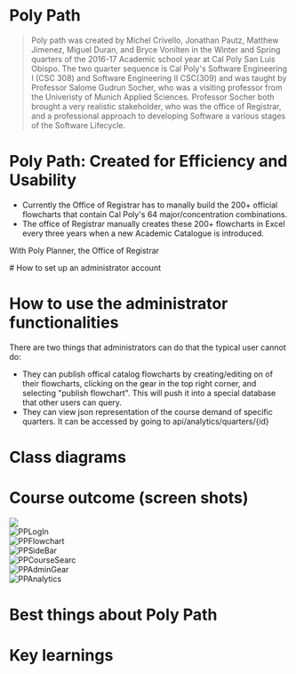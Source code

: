 # Poly Path
> Poly path was created by Michel Crivello, Jonathan Pautz, Matthew Jimenez, Miguel Duran, and Bryce Vonilten in the Winter and Spring quarters of the 2016-17 Academic school year at Cal Poly San Luis Obispo. The two quarter sequence is Cal Poly's Software Engineering I (CSC 308) and Software Engineering II CSC(309) and was taught by Professor Salome Gudrun Socher, who was a visiting professor from the Univeristy of Munich Applied Sciences. Professor Socher both brought a very realistic stakeholder, who was the office of Registrar, and a professional approach to developing Software a various stages of the Software Lifecycle.
 
# Poly Path: Created for Efficiency and Usability
* Currently the Office of Registrar has to manally build the 200+ official flowcharts that contain Cal Poly's 64 major/concentration combinations. 
* The office of Registrar manually creates these 200+ flowcharts in Excel every three years when a new Academic Catalogue is introduced.
<div>
  <p>
    With Poly Planner, the Office of Registrar 
  </p>
</div>
# How to set up an administrator account

# How to use the administrator functionalities 
There are two things that administrators can do that the typical user cannot do:
* They can publish offical catalog flowcharts by creating/editing on of their flowcharts, clicking on the gear in the top right corner, and selecting  "publish flowchart". This will push it into a special database that other users can query. 
* They can view json representation of the course demand of specific quarters. It can be accessed by going to api/analytics/quarters/{id}

# Class diagrams

# Course outcome (screen shots)
 <img src="https://github.com/cpe308-309/polypath/blob/master/docs/PolyPathLogIn.png"> <br>
![PPLogIn](https://github.com/cpe308-309/polypath/blob/master/docs/PolyPathLogIn.png)<br>
![PPFlowchart](https://github.com/cpe308-309/polypath/blob/master/docs/FlowchartPage.png)<br>
![PPSideBar](https://github.com/cpe308-309/polypath/blob/master/docs/PolyPathSideBar.png)<br>
![PPCourseSearc](https://github.com/cpe308-309/polypath/blob/master/docs/PolyPathCourseSearch.png)<br>
![PPAdminGear](https://github.com/cpe308-309/polypath/blob/master/docs/PolyPathAdminGear.png)<br>
![PPAnalytics](https://github.com/cpe308-309/polypath/blob/master/docs/PolyPathAnalytics%20.png)<br>

# Best things about Poly Path

# Key learnings 
